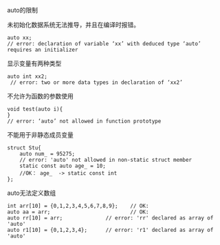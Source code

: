 auto的限制

未初始化数据系统无法推导，并且在编译时报错。
```
auto xx; 
// error: declaration of variable ‘xx’ with deduced type ‘auto’ requires an initializer
```

显示变量有两种类型
```
auto int xx2;
 // error: two or more data types in declaration of ‘xx2’
```

不允许为函数的参数使用
```
void test(auto i){ 
}
// error: ‘auto’ not allowed in function prototype
```

不能用于非静态成员变量
```
struct Stu{
    auto num_ = 95275;       
    // error: 'auto' not allowed in non-static struct member
    static const auto age_ = 10;  
    //OK： age_  -> static const int
};

```

auto无法定义数组
```
int arr[10] = {0,1,2,3,4,5,6,7,8,9};    // OK:
auto aa = arr;                          // OK:
auto rr[10] = arr;              // error: 'rr' declared as array of 'auto'
auto r1[10] = {0,1,2,3,4};      // error: 'r1' declared as array of 'auto'  
```